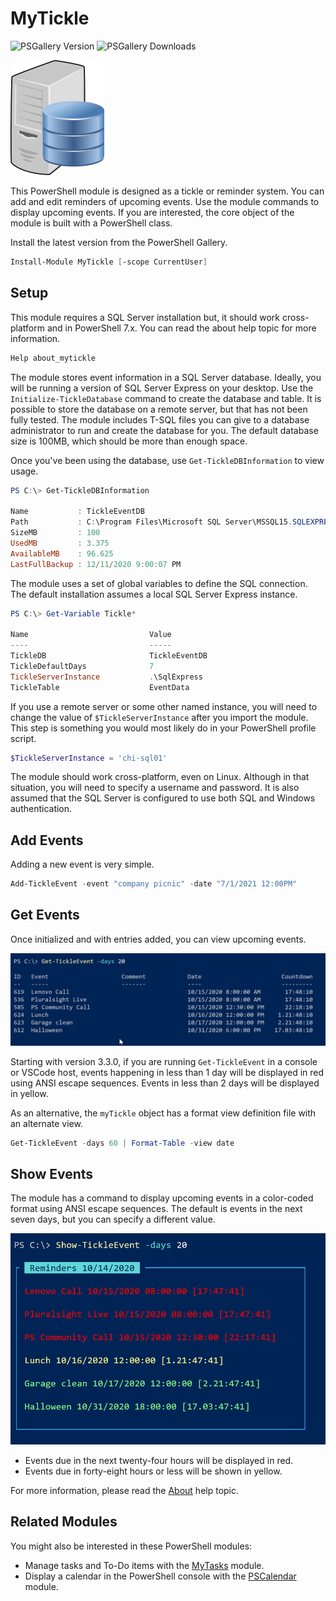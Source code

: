 # MyTickle

![PSGallery Version](https://img.shields.io/powershellgallery/v/MyTickle.png?style=for-the-badge&logo=powershell&label=PowerShell%20Gallery) ![PSGallery Downloads](https://img.shields.io/powershellgallery/dt/MyTickle.png?style=for-the-badge&label=Downloads)

![database-server](assets/db.png)

This PowerShell module is designed as a tickle or reminder system. You can add and edit reminders of upcoming events. Use the module commands to display upcoming events. If you are interested, the core object of the module is built with a PowerShell class.

Install the latest version from the PowerShell Gallery.

```PowerShell
Install-Module MyTickle [-scope CurrentUser]
```

## Setup

This module requires a SQL Server installation but, it should work cross-platform and in PowerShell 7.x. You can read the about help topic for more information.

```powershell
Help about_mytickle
```

The module stores event information in a SQL Server database. Ideally, you will be running a version of SQL Server Express on your desktop. Use the `Initialize-TickleDatabase` command to create the database and table. It is possible to store the database on a remote server, but that has not been fully tested. The module includes T-SQL files you can give to a database administrator to run and create the database for you. The default database size is 100MB, which should be more than enough space.

Once you've been using the database, use `Get-TickleDBInformation` to view usage.

```PowerShell
PS C:\> Get-TickleDBInformation

Name           : TickleEventDB
Path           : C:\Program Files\Microsoft SQL Server\MSSQL15.SQLEXPRESS\MSSQL\DATA\TickleEventDB.mdf
SizeMB         : 100
UsedMB         : 3.375
AvailableMB    : 96.625
LastFullBackup : 12/11/2020 9:00:07 PM
```

The module uses a set of global variables to define the SQL connection. The default installation assumes a local SQL Server Express instance.

```PowerShell
PS C:\> Get-Variable Tickle*

Name                           Value
----                           -----
TickleDB                       TickleEventDB
TickleDefaultDays              7
TickleServerInstance           .\SqlExpress
TickleTable                    EventData
```

If you use a remote server or some other named instance, you will need to change the value of `$TickleServerInstance` after you import the module. This step is something you would most likely do in your PowerShell profile script.

```PowerShell
$TickleServerInstance = 'chi-sql01'
```

The module should work cross-platform, even on Linux. Although in that situation, you will need to specify a username and password. It is also assumed that the SQL Server is configured to use both SQL and Windows authentication.

## Add Events

Adding a new event is very simple.

```PowerShell
Add-TickleEvent -event "company picnic" -date "7/1/2021 12:00PM"
```

## Get Events

Once initialized and with entries added, you can view upcoming events.

![get-tickleevent](assets/get-tickleevent.png)

Starting with version 3.3.0, if you are running `Get-TickleEvent` in a console or VSCode host, events happening in less than 1 day will be displayed in red using ANSI escape sequences. Events in less than 2 days will be displayed in yellow.

As an alternative, the `myTickle` object has a format view definition file with an alternate view.

```PowerShell
Get-TickleEvent -days 60 | Format-Table -view date
```

## Show Events

The module has a command to display upcoming events in a color-coded format using ANSI escape sequences. The default is events in the next seven days, but you can specify a different value.

![show-tickleevent](assets/show-tickleevent.png)

- Events due in the next twenty-four hours will be displayed in red.
- Events due in forty-eight hours or less will be shown in yellow.

For more information, please read the [About](docs/about_MyTickle.md) help topic.

## Related Modules

You might also be interested in these PowerShell modules:

- Manage tasks and To-Do items with the [MyTasks](https://github.com/jdhitsolutions/MyTasks) module.
- Display a calendar in the PowerShell console with the [PSCalendar](https://github.com/jdhitsolutions/PSCalendar) module.
